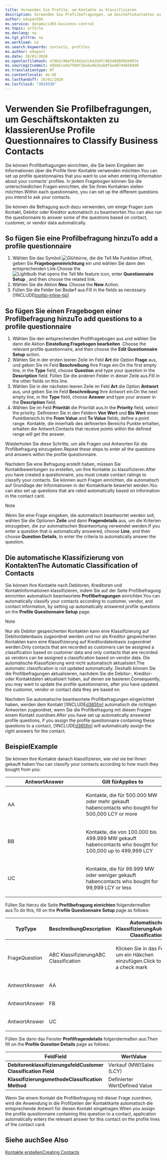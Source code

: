 ```yaml
---
title: Verwenden Sie Profile, um Kontakte zu klassifizieren
description: Verwenden Sie Profilbefragungen, um Geschäftskontakten zu klassieren
author: edupont04
ms.service: dynamics365-business-central
ms.topic: article
ms.devlang: na
ms.tgt_pltfrm: na
ms.workload: na
ms.search.keywords: contacts, profiles
ms.author: edupont
ms.date: 10/01/2020
ms.openlocfilehash: ef8b2c90ef01841e2c641b9fc96348d899d4997e
ms.sourcegitcommit: ddbb5cede750df1baba4b3eab8fbed6744b5b9d6
ms.translationtype: HT
ms.contentlocale: de-DE
ms.lasthandoff: 10/01/2020
ms.locfileid: "3919338"
---
```

# <a name="use-profile-questionnaires-to-classify-business-contacts"></a><span data-ttu-id="36d35-103">Verwenden Sie Profilbefragungen, um Geschäftskontakten zu klassieren</span><span class="sxs-lookup"><span data-stu-id="36d35-103">Use Profile Questionnaires to Classify Business Contacts</span></span>
<span data-ttu-id="36d35-104">Sie können Profilbefragungen einrichten, die Sie beim Eingeben der Informationen über die Profile Ihrer Kontakte verwenden möchten.</span><span class="sxs-lookup"><span data-stu-id="36d35-104">You can set up profile questionnaires that you want to use when entering information about your contacts' profiles.</span></span> <span data-ttu-id="36d35-105">In jedem Fragebogen können Sie die unterschiedlichen Fragen einrichten, die Sie Ihren Kontakten stellen möchten.</span><span class="sxs-lookup"><span data-stu-id="36d35-105">Within each questionnaire, you can set up the different questions you intend to ask your contacts.</span></span>  

<span data-ttu-id="36d35-106">Sie können die Befragung auch dazu verwenden, um einige Fragen zum Kontakt, Debitor oder Kreditor automatisch zu beantworten.</span><span class="sxs-lookup"><span data-stu-id="36d35-106">You can also run the questionnaire to answer some of the questions based on contact, customer, or vendor data automatically.</span></span>  

## <a name="to-add-a-profile-questionnaire"></a><span data-ttu-id="36d35-107">So fügen Sie eine Profilbefragung hinzu</span><span class="sxs-lookup"><span data-stu-id="36d35-107">To add a profile questionnaire</span></span>
1.  <span data-ttu-id="36d35-108">Wählen Sie das Symbol ![Glühbirne, die die Tell Me Funktion öffnet](media/ui-search/search_small.png "Was möchten Sie tun?"), geben Sie **Fragebogeneinrichtung** ein und wählen Sie dann den entsprechenden Link.</span><span class="sxs-lookup"><span data-stu-id="36d35-108">Choose the ![Lightbulb that opens the Tell Me feature](media/ui-search/search_small.png "Tell me what you want to do") icon, enter **Questionnaire Setup** , and then choose the related link.</span></span>  
2.  <span data-ttu-id="36d35-109">Wählen Sie die Aktion **Neu** .</span><span class="sxs-lookup"><span data-stu-id="36d35-109">Choose the **New** Action.</span></span>  
3.  <span data-ttu-id="36d35-110">Füllen Sie die Felder bei Bedarf aus.</span><span class="sxs-lookup"><span data-stu-id="36d35-110">Fill in the fields as necessary.</span></span> [!INCLUDE[tooltip-inline-tip](includes/tooltip-inline-tip_md.md)]  

## <a name="to-add-questions-to-a-profile-questionnaire"></a><span data-ttu-id="36d35-111">So fügen Sie einen Fragebogen einer Profilbefragung hinzu</span><span class="sxs-lookup"><span data-stu-id="36d35-111">To add questions to a profile questionnaire</span></span>
1.  <span data-ttu-id="36d35-112">Wählen Sie den entsprechenden Profilfragebogen aus und wählen Sie dann die Aktion **Einstellung Fragebogen bearbeiten** .</span><span class="sxs-lookup"><span data-stu-id="36d35-112">Choose the relevant profile questionnaire, and then choose the **Edit Questionnaire Setup** action.</span></span>  
2.  <span data-ttu-id="36d35-113">Wählen Sie in der ersten leeren Zeile im Feld **Art** die Option **Frage** aus, und geben Sie im Feld **Beschreibung** Ihre Frage ein.</span><span class="sxs-lookup"><span data-stu-id="36d35-113">On the first empty line, in the **Type** field, choose **Question** and type your question in the **Description** field.</span></span> <span data-ttu-id="36d35-114">Füllen Sie die anderen Felder in dieser Zeile aus.</span><span class="sxs-lookup"><span data-stu-id="36d35-114">Fill in the other fields on this line.</span></span>  
3.  <span data-ttu-id="36d35-115">Wählen Sie in der nächsten leeren Zeile im Feld **Art** die Option **Antwort** aus, und geben Sie im Feld **Beschreibung** Ihre Antwort ein.</span><span class="sxs-lookup"><span data-stu-id="36d35-115">On the next empty line, in the **Type** field, choose **Answer** and type your answer in the **Description** field.</span></span>  
4.  <span data-ttu-id="36d35-116">Wählen Sie im Feld **Priorität** die Priorität aus.</span><span class="sxs-lookup"><span data-stu-id="36d35-116">In the **Priority** field, select the priority.</span></span> <span data-ttu-id="36d35-117">Definieren Sie in den Feldern **Von Wert** und **Bis Wert** einen Punktbereich.</span><span class="sxs-lookup"><span data-stu-id="36d35-117">In the **From Value** and **To Value** fields, define a point range.</span></span> <span data-ttu-id="36d35-118">Kontakte, die innerhalb des definierten Bereichs Punkte erhalten, erhalten die Antwort.</span><span class="sxs-lookup"><span data-stu-id="36d35-118">Contacts that receive points within the defined range will get the answer.</span></span>  

<span data-ttu-id="36d35-119">Wiederholen Sie diese Schritte, um alle Fragen und Antworten für die Profilbefragung einzugeben.</span><span class="sxs-lookup"><span data-stu-id="36d35-119">Repeat these steps to enter all the questions and answers within the profile questionnaire.</span></span>

<span data-ttu-id="36d35-120">Nachdem Sie eine Befragung erstellt haben, müssen Sie Kontaktbewertungen zu erstellen, um Ihre Kontakte zu klassifizieren.</span><span class="sxs-lookup"><span data-stu-id="36d35-120">After you have created a questionnaire, you must create contact ratings to classify your contacts.</span></span> <span data-ttu-id="36d35-121">Sie können auch Fragen einrichten, die automatisch auf Grundlage der Informationen in der Kontaktkarte bewertet werden.</span><span class="sxs-lookup"><span data-stu-id="36d35-121">You can also set up questions that are rated automatically based on information in the contact card.</span></span>  

> [!NOTE]
> <span data-ttu-id="36d35-122">Wenn Sie eine Frage eingeben, die automatisch beantwortet werden soll, wählen Sie die Optionen <STRONG>Zeile</STRONG> und dann <STRONG>Fragendetails</STRONG> aus, um die Kriterien einzugeben, die zur automatischen Beantwortung verwendet werden.</span><span class="sxs-lookup"><span data-stu-id="36d35-122">If you enter a question that is automatically answered, choose <STRONG>Line</STRONG>, and then choose <STRONG>Question Details</STRONG>, to enter the criteria to automatically answer the question.</span></span>

## <a name="the-automatic-classification-of-contacts"></a><span data-ttu-id="36d35-123">Die automatische Klassifizierung von Kontakten</span><span class="sxs-lookup"><span data-stu-id="36d35-123">The Automatic Classification of Contacts</span></span>
<span data-ttu-id="36d35-124">Sie können Ihre Kontakte nach Debitoren, Kreditoren und Kontaktinformationen klassifizieren, indem Sie auf der Seite Profilbefragung einrichten automatisch beantwortete **Profilbefragungen** einrichten.</span><span class="sxs-lookup"><span data-stu-id="36d35-124">You can automatically classify your contacts according to customer, vendor, and contact information, by setting up automatically answered profile questions on the **Profile Questionnaire Setup** page.</span></span>  

> [!NOTE]
> <span data-ttu-id="36d35-125">Nur als Debitor gespeicherten Kontakten kann eine Klassifizierung auf Debitordatenbasis zugeordnet werden und nur als Kreditor gespeicherten Kontakten kann eine Klassifizierung auf Kreditordatenbasis zugeordnet werden.</span><span class="sxs-lookup"><span data-stu-id="36d35-125">Only contacts that are recorded as customers can be assigned a classification based on customer data and only contacts that are recorded as vendors can be assigned a classification based on vendor data.</span></span> <span data-ttu-id="36d35-126">Die automatische Klassifizierung wird nicht automatisch aktualisiert.</span><span class="sxs-lookup"><span data-stu-id="36d35-126">The automatic classification is not updated automatically.</span></span> <span data-ttu-id="36d35-127">Deshalb können Sie die Profilbefragungen aktualisieren, nachdem Sie die Debitor-, Kreditor- oder Kontaktdaten aktualisiert haben, auf denen sie basieren.</span><span class="sxs-lookup"><span data-stu-id="36d35-127">Consequently, you may want to update the profile questionnaires, after you have updated the customer, vendor or contact data they are based on.</span></span>  

<span data-ttu-id="36d35-128">Nachdem Sie automatische beantwortete Profilbefragungen eingerichtet haben, werden dem Kontakt [!INCLUDE[d365fin](includes/d365fin_md.md)] automatisch die richtigen Antworten zugeordnet, wenn Sie die Profilbefragung mit diesen Fragen einem Kontakt zuordnen.</span><span class="sxs-lookup"><span data-stu-id="36d35-128">After you have set up automatically answered profile questions, if you assign the profile questionnaire containing these questions to a contact, [!INCLUDE[d365fin](includes/d365fin_md.md)] will automatically assign the right answers for the contact.</span></span>  

## <a name="example"></a><span data-ttu-id="36d35-129">Beispiel</span><span class="sxs-lookup"><span data-stu-id="36d35-129">Example</span></span>
<span data-ttu-id="36d35-130">Sie können Ihre Kontakte danach klassifizieren, wie viel sie bei Ihnen gekauft haben:</span><span class="sxs-lookup"><span data-stu-id="36d35-130">You can classify your contacts according to how much they bought from you:</span></span>

<table>
<colgroup>
<col style="width: 50%" />
<col style="width: 50%" />
</colgroup>
<thead>
<tr class="header">
<th><span data-ttu-id="36d35-131"><strong>Antwort</strong></span><span class="sxs-lookup"><span data-stu-id="36d35-131"><strong>Answer</strong></span></span></th>
<th><span data-ttu-id="36d35-132"><strong>Gilt für</strong></span><span class="sxs-lookup"><span data-stu-id="36d35-132"><strong>Applies to</strong></span></span></th>
</tr>
</thead>
<tbody>
<tr class="odd">
<td><p><span data-ttu-id="36d35-133">A</span><span class="sxs-lookup"><span data-stu-id="36d35-133">A</span></span></p></td>
<td><p><span data-ttu-id="36d35-134">Kontakte, die für 500.000 MW oder mehr gekauft haben</span><span class="sxs-lookup"><span data-stu-id="36d35-134">contacts who bought for 500,000 LCY or more</span></span></p></td>
</tr>
<tr class="even">
<td><p><span data-ttu-id="36d35-135">B</span><span class="sxs-lookup"><span data-stu-id="36d35-135">B</span></span></p></td>
<td><p><span data-ttu-id="36d35-136">Kontakte, die von 100.000 bis 499.999 MW gekauft haben</span><span class="sxs-lookup"><span data-stu-id="36d35-136">contacts who bought for 100,000 up to 499,999 LCY</span></span></p></td>
</tr>
<tr class="odd">
<td><p><span data-ttu-id="36d35-137">U</span><span class="sxs-lookup"><span data-stu-id="36d35-137">C</span></span></p></td>
<td><p><span data-ttu-id="36d35-138">Kontakte, die für 99.999 MW oder weniger gekauft haben</span><span class="sxs-lookup"><span data-stu-id="36d35-138">contacts who bought for 99,999 LCY or less</span></span></p></td>
</tr>
</tbody>
</table>

<span data-ttu-id="36d35-139">Füllen Sie hierzu die Seite **Profilbefragung einrichten** folgendermaßen aus:</span><span class="sxs-lookup"><span data-stu-id="36d35-139">To do this, fill on the **Profile Questionnaire Setup** page as follows:</span></span>


<table>
<colgroup>
<col style="width: 20%" />
<col style="width: 20%" />
<col style="width: 20%" />
<col style="width: 20%" />
<col style="width: 20%" />
</colgroup>
<thead>
<tr class="header">
<th><span data-ttu-id="36d35-140"><strong>Typ</strong></span><span class="sxs-lookup"><span data-stu-id="36d35-140"><strong>Type</strong></span></span></th>
<th><span data-ttu-id="36d35-141"><strong>Beschreibung</strong></span><span class="sxs-lookup"><span data-stu-id="36d35-141"><strong>Description</strong></span></span></th>
<th><span data-ttu-id="36d35-142"><strong>Automatische Klassifizierung</strong></span><span class="sxs-lookup"><span data-stu-id="36d35-142"><strong>Automatic Classification</strong></span></span></th>
<th><span data-ttu-id="36d35-143"><strong>Von Wert</strong></span><span class="sxs-lookup"><span data-stu-id="36d35-143"><strong>From Value</strong></span></span></th>
<th><span data-ttu-id="36d35-144"><strong>Bis Wert</strong></span><span class="sxs-lookup"><span data-stu-id="36d35-144"><strong>To Value</strong></span></span></th>
</tr>
</thead>
<tbody>
<tr class="odd">
<td><p><span data-ttu-id="36d35-145">Frage</span><span class="sxs-lookup"><span data-stu-id="36d35-145">Question</span></span></p></td>
<td><p><span data-ttu-id="36d35-146">ABC Klassifizierung</span><span class="sxs-lookup"><span data-stu-id="36d35-146">ABC Classification</span></span></p></td>
<td><p><span data-ttu-id="36d35-147">Klicken Sie in das Feld, um ein Häkchen einzufügen.</span><span class="sxs-lookup"><span data-stu-id="36d35-147">Click to insert a check mark</span></span></p></td>
<td><p> </p></td>
<td><p> </p></td>
</tr>
<tr class="even">
<td><p><span data-ttu-id="36d35-148">Antwort</span><span class="sxs-lookup"><span data-stu-id="36d35-148">Answer</span></span></p></td>
<td><p><span data-ttu-id="36d35-149">A</span><span class="sxs-lookup"><span data-stu-id="36d35-149">A</span></span></p></td>
<td><p> </p></td>
<td><p><span data-ttu-id="36d35-150">500.000</span><span class="sxs-lookup"><span data-stu-id="36d35-150">500,000</span></span></p></td>
<td><p> </p></td>
</tr>
<tr class="odd">
<td><p><span data-ttu-id="36d35-151">Antwort</span><span class="sxs-lookup"><span data-stu-id="36d35-151">Answer</span></span></p></td>
<td><p><span data-ttu-id="36d35-152">F</span><span class="sxs-lookup"><span data-stu-id="36d35-152">B</span></span></p></td>
<td><p> </p></td>
<td><p><span data-ttu-id="36d35-153">100,000</span><span class="sxs-lookup"><span data-stu-id="36d35-153">100,000</span></span></p></td>
<td><p><span data-ttu-id="36d35-154">499,999</span><span class="sxs-lookup"><span data-stu-id="36d35-154">499,999</span></span></p></td>
</tr>
<tr class="even">
<td><p><span data-ttu-id="36d35-155">Antwort</span><span class="sxs-lookup"><span data-stu-id="36d35-155">Answer</span></span></p></td>
<td><p><span data-ttu-id="36d35-156">U</span><span class="sxs-lookup"><span data-stu-id="36d35-156">C</span></span></p></td>
<td><p> </p></td>
<td><p> </p></td>
<td><p><span data-ttu-id="36d35-157">99,999</span><span class="sxs-lookup"><span data-stu-id="36d35-157">99,999</span></span></p></td>
</tr>
</tbody>
</table>

<span data-ttu-id="36d35-158">Füllen Sie dann das Fenster **Profilfragendetails** folgendermaßen aus:</span><span class="sxs-lookup"><span data-stu-id="36d35-158">Then fill on the **Profile Question Details** page as follows:</span></span>
<table>
<colgroup>
<col style="width: 50%" />
<col style="width: 50%" />
</colgroup>
<thead>
<tr class="header">
<th><span data-ttu-id="36d35-159"><strong>Feld</strong></span><span class="sxs-lookup"><span data-stu-id="36d35-159"><strong>Field</strong></span></span></th>
<th><span data-ttu-id="36d35-160"><strong>Wert</strong></span><span class="sxs-lookup"><span data-stu-id="36d35-160"><strong>Value</strong></span></span></th>
</tr>
</thead>
<tbody>
<tr>
<td><span data-ttu-id="36d35-161"><strong>Debitorenklassifizierungsfeld</strong></span><span class="sxs-lookup"><span data-stu-id="36d35-161"><strong>Customer Classification Field</strong></span></span></td>
<td><span data-ttu-id="36d35-162"><emphasis>Verkauf (MW)</emphasis></span><span class="sxs-lookup"><span data-stu-id="36d35-162"><emphasis>Sales (LCY)</emphasis></span></span></td>
</tr>
<tr>
<td><span data-ttu-id="36d35-163"><strong>Klassifizierungsmethode</strong></span><span class="sxs-lookup"><span data-stu-id="36d35-163"><strong>Classification Method</strong></span></span></td>
<td><span data-ttu-id="36d35-164"><emphasis>Definierter Wert</emphasis></span><span class="sxs-lookup"><span data-stu-id="36d35-164"><emphasis>Defined Value</emphasis></span></span></td>
</tr>
</tbody>
</table>

<span data-ttu-id="36d35-165">Wenn Sie einem Kontakt die Profilbefragung mit dieser Frage zuordnen, wird die Anwendung in die Profilzeilen der Kontaktkarte automatisch die entsprechende Antwort für diesen Kontakt eingetragen.</span><span class="sxs-lookup"><span data-stu-id="36d35-165">When you assign the profile questionnaire containing this question to a contact, application automatically enters the relevant answer for this contact on the profile lines of the contact card.</span></span>

## <a name="see-also"></a><span data-ttu-id="36d35-166">Siehe auch</span><span class="sxs-lookup"><span data-stu-id="36d35-166">See Also</span></span>
[<span data-ttu-id="36d35-167">Kontakte erstellen</span><span class="sxs-lookup"><span data-stu-id="36d35-167">Creating Contacts</span></span>](marketing-create-contact-companies.md)  

